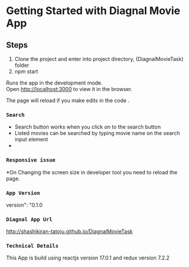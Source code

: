 

# Getting Started with Diagnal Movie App


## Steps

1) Clone the project and enter into project directory, (DiagnalMovieTask) folder 
2) npm start

Runs the app in the development mode.\
Open [http://localhost:3000](http://localhost:3000) to view it in the browser.

The page will reload if you make edits in the code .


### `Search`
* Search button works when you click on to the search button
* Listed movies  can be searched by typing  movie name on the search input element 
* 


### `Responsive issue `
 *On Changing the screen size in developer tool  you need to  reload the page.
 
### `App Version  `
version": "0.1.0

### ` Diagnal App Url `
http://shashikiran-tatoju.github.io/DiagnalMovieTask

### ` Technical Details  `

 This App is build using reactjs version 17.0.1 and 
   redux version 7.2.2
